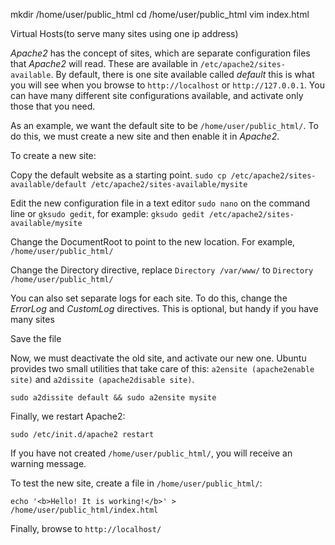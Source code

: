 mkdir /home/user/public_html
cd  /home/user/public_html
vim index.html

Virtual Hosts(to serve many sites using one ip address)

_Apache2_ has the concept of sites, which are separate configuration files that 
_Apache2_ will read. These are available in `/etc/apache2/sites-available`. 
By default, there is one site available called _default_ this is what you will 
see when you browse to `http://localhost` or `http://127.0.0.1`. You can have 
many different site configurations available, and activate only those that you need.

As an example, we want the default site to be `/home/user/public_html/`. To do this,
we must create a new site and then enable it in _Apache2_.

To create a new site:

Copy the default website as a starting point. 
`sudo cp /etc/apache2/sites-available/default
/etc/apache2/sites-available/mysite` 

Edit the new configuration file in a text editor `sudo nano` on the command line 
or `gksudo gedit`, for example: 
`gksudo gedit /etc/apache2/sites-available/mysite`

Change the DocumentRoot to point to the new location. 
For example, `/home/user/public_html/`

Change the Directory directive, replace `Directory /var/www/` to `Directory 
/home/user/public_html/`

You can also set separate logs for each site. To do this, change the
_ErrorLog_ and _CustomLog_ directives. This is optional, but handy if you have many sites

Save the file 

Now, we must deactivate the old site, and activate our new one. Ubuntu 
provides two small utilities that take care of this: `a2ensite (apache2enable
site)` and `a2dissite (apache2disable site)`.

`sudo a2dissite default && sudo a2ensite mysite`

Finally, we restart Apache2:

`sudo /etc/init.d/apache2 restart`

If you have not created `/home/user/public_html/`, you will receive an warning
message.

To test the new site, create a file in `/home/user/public_html/`:

`echo '<b>Hello! It is working!</b>' > /home/user/public_html/index.html`

Finally, browse to `http://localhost/`
